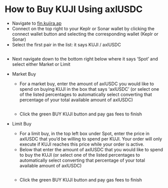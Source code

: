# How to Buy KUJI Using axlUSDC

* Navigate to [fin.kujira.ap](https://fin.kujira.app/)
* Connect on the top right to your Keplr or Sonar wallet by clicking the connect wallet button and selecting the corresponding wallet (Keplr or Sonar)
* Select the first pair in the list: it says KUJI / axlUSDC

<figure><img src="https://lh5.googleusercontent.com/PC20fBsrmQrO-Mj2QAzbHXPP2Ub586uP6UCMht4PheCmuHg6dXeWdJDSD16WA0YL7lmueZ1tXgDF6sYoeE0bQuKyqpyV3Uo3wO1PRliLPCVJ9U1LXzBvZ8QxMvI78TiGi1V4hCQreztyKuX9qXotv9A" alt=""><figcaption></figcaption></figure>

* Next navigate down to the bottom right below where it says ‘Spot’ and select either Market or Limit
*   Market Buy

    * For a market buy, enter the amount of axlUSDC you would like to spend on buying KUJI in the box that says ‘axlUSDC’ (or select one of the listed percentages to automatically select converting that percentage of your total available amount of axlUSDC)

    <figure><img src="https://lh4.googleusercontent.com/Rf8SXUcbW1zgPMLqRR0ZxT5y4bQDsDHqzVvOkt0XfjBRtDI-BWevLXs7j7UbdownYJfZM9VHRb1BvEsVLxCMr-zd2lB1tHfRb8evoh7IRpWDZat1L1zuOA12zPZDgTdfrI_OgRargH_wOOUMO5H4iQc" alt=""><figcaption></figcaption></figure>

    * Click the green BUY KUJI button and pay gas fees to finish
*   Limit Buy

    * For a limit buy, in the top left box under Spot, enter the price in axlUSDC that you’d be willing to spend per KUJI. Your order will only execute if KUJI reaches this price while your order is active.
    * Below that enter the amount of axlUSDC that you would like to spend to buy the KUJI (or select one of the listed percentages to automatically select converting that percentage of your total available amount of axlUSDC)

    <figure><img src="https://lh5.googleusercontent.com/_sc-gHFJ5FSSGRDL9K1doSuAoQ_iLtNJ5_w7kx6d7FnbcUdK_9ps9QhwfVEkrhdmkJ558eb8vo-HHQHO67DS9V_rL5qF-ogAjI-3LVOCJPkrWPSusDquQEYVoDUCP6Ht-otTBwGcQJ-WJxtIPj4vkFs" alt=""><figcaption></figcaption></figure>

    * Click the green BUY KUJI button and pay gas fees to finish
